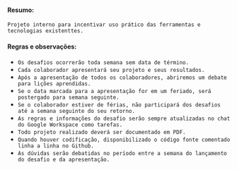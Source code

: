 #### Resumo:  
`Projeto interno para incentivar uso prático das ferramentas e tecnologias existenttes.`

#### Regras e observações:  
- `Os desafios ocorrerão toda semana sem data de término.`  
- `Cada colaborador apresentará seu projeto e seus resultados.`  
- `Após a apresentação de todos os colaboradores, abriremos um debate para lições aprendidas.`  
- `Se o data marcada para a apresentação for em um feriado, será postergado para semana seguinte.`  
- `Se o colaborador estiver de férias, não participará dos desafios até a semana seguinte do seu retorno.`  
- `As regras e informações do desafio serão sempre atualizadas no chat do Google Workspace como tarefas.`  
- `Todo projeto realizado deverá ser documentado em PDF.`  
- `Quando houver codificação, disponibilizado o código fonte comentado linha a linha no Github.`  
- `As dúvidas serão debatidas no período entre a semana do lançamento do desafio e da apresentação.`  

